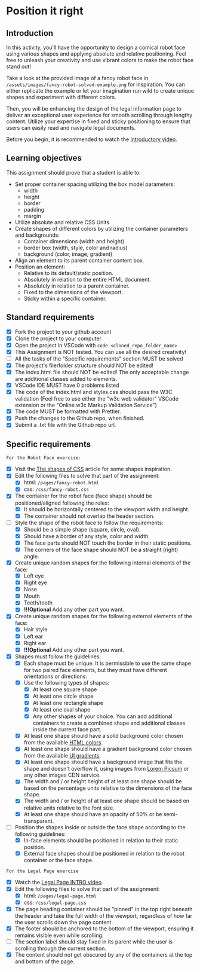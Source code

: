 # Position it right

## Introduction

In this activity, you'll have the opportunity to design a comical robot face using various shapes and applying absolute and relative positioning. Feel free to unleash your creativity and use vibrant colors to make the robot face stand out!

Take a look at the provided image of a fancy robot face in `/assets/images/fancy-robot-solved-example.png` for inspiration. You can either replicate the example or let your imagination run wild to create unique shapes and experiment with different colors.

Then, you will be enhancing the design of the legal information page to deliver an exceptional user experience for smooth scrolling through lengthy content. Utilize your expertise in fixed and sticky positioning to ensure that users can easily read and navigate legal documents.

Before you begin, it is recommended to watch the [introductory video](https://www.loom.com/share/3c655c8a97ce4783a4698d7968c03c33?sid=c05fcac8-f559-4de4-9ccd-6f167be3d6bd).

## Learning objectives

This assignment should prove that a student is able to:

- Set proper container spacing utilizing the box model parameters:
  - width
  - height
  - border
  - padding
  - margin
- Utilize absolute and relative CSS Units.
- Create shapes of different colors by utilizing the container parameters and backgrounds:
  - Container dimensions (width and height)
  - border box (width, style, color and radius)
  - background (color, image, gradient)
- Align an element to its parent container content box.
- Position an element:
  - Relative to its default/static position.
  - Absolutely in relation to the entire HTML document.
  - Absolutely in relation to a parent container.
  - Fixed to the dimensions of the viewport.
  - Sticky within a specific container.

## Standard requirements

- [X] Fork the project to your github account
- [X] Clone the project to your computer
- [X] Open the project in VSCode with `code <cloned_repo_folder_name>`
- [X] This Assignment is NOT tested. You can use all the desired creativity!
- [ ] All the tasks of the "Specific requirements" section MUST be solved
- [X] The project's file/folder structure should NOT be edited!
- [X] The index.html file should NOT be edited! The only acceptable change are additional classes added to elements.
- [X] VSCode IDE MUST have 0 problems listed
- [X] The code of the index.html and styles.css should pass the W3C validation (Feel free to use either the "w3c web validator" VSCode extension or the "Online w3c Markup Validation Service")
- [X] The code MUST be formatted with Prettier.
- [X] Push the changes to the Github repo, when finished.
- [X] Submit a .txt file with the Github repo url.

## Specific requirements

`For the Robot Face exercise:`

- [X] Visit the [The shapes of CSS](https://css-tricks.com/the-shapes-of-css/) article for some shapes inspiration.
- [X] Edit the following files to solve that part of the assignment:
  - [X] html: `/pages/fancy-robot.html`
  - [X] css: `/css/fancy-robot.css`
- [X] The container for the robot face (face shape) should be positioned/aligned following the rules:
  - [X] It should be horizontally centered to the viewport width and height.
  - [X] The container should not overlap the header section.
- [ ] Style the shape of the robot face to follow the requirements:
  - [X] Should be a simple shape (square, circle, oval).
  - [X] Should have a border of any style, color and width.
  - [X] The face parts should NOT touch the border in their static positions.
  - [X] The corners of the face shape should NOT be a straight (right) angle.
- [X] Create unique random shapes for the following internal elements of the face:
  - [X] Left eye
  - [X] Right eye
  - [X] Nose
  - [X] Mouth
  - [X] Teeth/tooth
  - [X] **!!!Optional** Add any other part you want.
- [X] Create unique random shapes for the following external elements of the face:
  - [X] Hair style
  - [X] Left ear
  - [X] Right ear
  - [X] **!!!Optional** Add any other part you want.
- [X] Shapes must follow the guidelines:
  - [X] Each shape must be unique. It is permissible to use the same shape for two paired face elements, but they must have different orientations or directions.
  - [X] Use the following types of shapes:
    - [X] At least one square shape
    - [X] At least one circle shape
    - [X] At least one rectangle shape
    - [X] At least one oval shape
    - [x] Any other shapes of your choice. You can add additional containers to create a combined shape and additional classes inside the current face part.
  - [x] At least one shape should have a solid background color chosen from the available [HTML colors](https://www.w3schools.com/html/html_colors.asp).
  - [x] At least one shape should have a gradient background color chosen from the available [UI gradients](https://uigradients.com/).
  - [X] At least one shape should have a background image that fits the shape and doesn't overflow it, using images from [Lorem Picsum](https://picsum.photos/) or any other images CDN service.
  - [X] The width and / or height height of at least one shape should be based on the percentage units relative to the dimensions of the face shape.
  - [X] The width and / or height of at least one shape should be based on relative units relative to the font size.
  - [X] At least one shape should have an opacity of 50% or be semi-transparent.
- [ ] Position the shapes inside or outside the face shape according to the following guidelines:
  - [X] In-face elements should be positioned in relation to their static position.
  - [X] External face shapes should be positioned in relation to the robot container or the face shape.

`For the Legal Page exercise`

- [X] Watch the [Legal Page INTRO video](https://www.loom.com/share/3c655c8a97ce4783a4698d7968c03c33?sid=b776b29f-cecb-4cc7-8663-7c3f1722f190).
- [X] Edit the following files to solve that part of the assignment:
  - [X] html: `/pages/legal-page.html`
  - [X] css: `/css/legal-page.css`
- [X] The page heading container should be "pinned" in the top right beneath the header and take the full width of the viewport, regardless of how far the user scrolls down the page content.
- [X] The footer should be anchored to the bottom of the viewport, ensuring it remains visible even while scrolling.
- [ ] The section label should stay fixed in its parent while the user is scrolling through the current section.
- [X] The content should not get obscured by any of the containers at the top and bottom of the page.
